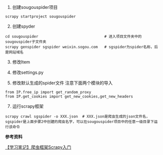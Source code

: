 1. 创建sougouspider项目
```
scrapy startproject sougouspider
```

2. 创建spyder
```
cd sougouspider                              # 进入项目文件夹中的sougouspider子文件夹
scrapy genspider sgspider weixin.sogou.com   # sgspider为spider名称，后是网站域名
```

3. 修改Item

5. 修改settings.py


6. 修改默认生成的spider文件
注意下面两个模块的导入
```
from IP.free_ip import get_random_proxy
from IP.get_cookies import get_new_cookies,get_new_headers
```

7. 运行scrapy框架
```
scrapy crawl sgspider -o XXX.json  # XXX.json是爬虫生成的json文件名，sgspider是上面步骤2中创建的爬虫名字，可以在sougouspider项目中的任意一级目录下运行该命令
```

**参考资料**   

[【学习笔记】爬虫框架Scrapy入门](http://t.csdn.cn/TY3ex)
